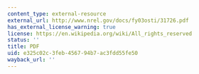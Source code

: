 ```yaml
---
content_type: external-resource
external_url: http://www.nrel.gov/docs/fy03osti/31726.pdf
has_external_license_warning: true
license: https://en.wikipedia.org/wiki/All_rights_reserved
status: ''
title: PDF
uid: e325c02c-3feb-4567-94b7-ac3fdd55fe50
wayback_url: ''
---
```


